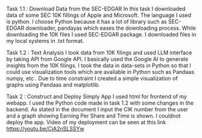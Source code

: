 Task 1.1 : Download Data from the SEC-EDGAR
In this task I downloaded data of some SEC 10K fillings of Apple and Microsoft. 
The language I used is python. I choose Python because it has a lot of library such as SEC-EDGAR downloader, pandayas which eases the downloading process.
While downloading the 10K files I used SEC-EDGAR package. I downloaded files in my local systems in .txt format.

Task 1.2 :  Text Analysis
I took data from 10K filings and  used LLM interface by taking API from Google API. I basically used the  Google AI to generate insights from the 10K filings.
I took the data in data-sets in Python so that I could use visualization tools which are available in  Python such as Pandaas numpy, etc . Due to time constraint I created a simple visualization of  graphs using Pandaas and matplotlib.

Task 2 : Construct and Deploy Simply App
I used html for frontend of my webapp. I used the Python code made in task 1.2 with some changes in the backend. 
As stated in the document I input the CIK number from the user and a graph showing Earning Per Share and Time is shown.
I couldnot deploy the app. Video of my deployment can be seen at this link https://youtu.be/CjA2nSLSSYw

